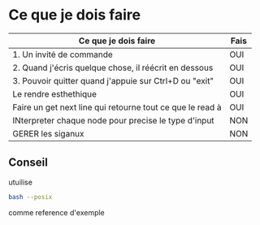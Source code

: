 # Ce que je dois faire

| Ce que je dois faire                           |Fais |
|-----------------------------------------------|----------------------------|
| 1. Un invité de commande                       |OUI|
| 2. Quand j'écris quelque chose, il réécrit en dessous |OUI|
| 3. Pouvoir quitter quand j'appuie sur Ctrl+D ou "exit" |OUI|
| Le rendre esthethique  |OUI|
| Faire un get next line qui retourne tout ce que le read à | OUI |
| INterpreter chaque node pour precise le type d'input | NON |
| GERER les siganux | NON |

## Conseil

utuilise 
```bash
bash --posix
```
comme reference d'exemple